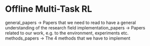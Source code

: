 # Offline Multi-Task RL

general_papers -> Papers that we need to read to have a general understanding of the research field
implementation_papers -> Papers related to our work, e.g. to the environment, experiments etc.
methods_papers -> The 4 methods that we have to implement
